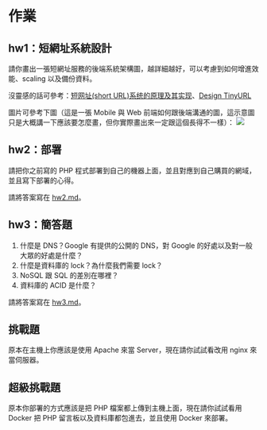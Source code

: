 # 作業

## hw1：短網址系統設計

請你畫出一張短網址服務的後端系統架構圖，越詳細越好，可以考慮到如何增進效能、scaling 以及備份資料。

沒靈感的話可參考：[短网址(short URL)系统的原理及其实现](https://hufangyun.com/2017/short-url/)、[Design TinyURL](https://leetcode.com/problems/design-tinyurl/description/)

圖片可參考下圖（這是一張 Mobile 與 Web 前端如何跟後端溝通的圖，這示意圖只是大概講一下應該要怎麼畫，但你實際畫出來一定跟這個長得不一樣）：
![](http://ithelp.ithome.com.tw/upload/images/20161211/20091346nyV3Lex42r.jpg)

## hw2：部署

請把你之前寫的 PHP 程式部署到自己的機器上面，並且對應到自己購買的網域，並且寫下部署的心得。

請將答案寫在 [hw2.md](hw2.md)。

## hw3：簡答題

1. 什麼是 DNS？Google 有提供的公開的 DNS，對 Google 的好處以及對一般大眾的好處是什麼？
2. 什麼是資料庫的 lock？為什麼我們需要 lock？
3. NoSQL 跟 SQL 的差別在哪裡？
4. 資料庫的 ACID 是什麼？

請將答案寫在 [hw3.md](hw3.md)。

## 挑戰題

原本在主機上你應該是使用 Apache 來當 Server，現在請你試試看改用 nginx 來當伺服器。

## 超級挑戰題

原本你部署的方式應該是把 PHP 檔案都上傳到主機上面，現在請你試試看用 Docker 把 PHP 留言板以及資料庫都包進去，並且使用 Docker 來部署。
